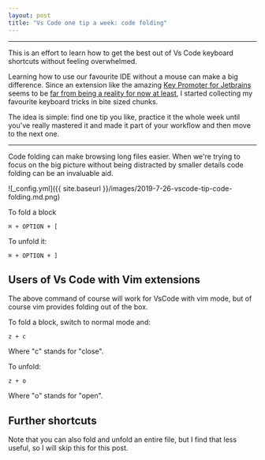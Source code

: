 ```yaml
---
layout: post
title: "Vs Code one tip a week: code folding"
---
```


---

This is an effort to learn how to get the best out of Vs Code keyboard shortcuts without feeling overwhelmed.

Learning how to use our favourite IDE without a mouse can make a big difference.
Since an extension like the amazing [Key Promoter for Jetbrains](https://plugins.jetbrains.com/plugin/4455-key-promoter) seems to be [far from being a reality for now at least](https://github.com/Microsoft/vscode/issues/26729), I started collecting my favourite keyboard tricks in bite sized chunks.

The idea is simple: find one tip you like, practice it the whole week until you've really mastered it and made it part of your workflow and then move to the next one.

---

Code folding can make browsing long files easier. When we're trying to focus on the big picture without being distracted by smaller details code folding can be an invaluable aid.

![_config.yml]({{ site.baseurl }}/images/2019-7-26-vscode-tip-code-folding.md.png)

To fold a block

```
⌘ + OPTION + [
```

To unfold it:

```
⌘ + OPTION + ]
```


## Users of Vs Code with Vim extensions
The above command of course will work for VsCode with vim mode, but of course vim provides folding out of the box.

To fold a block, switch to normal mode and:

```
z + c
```
Where "c" stands for "close".

To unfold:

```
z + o
```

Where "o" stands for "open".

## Further shortcuts
Note that you can also fold and unfold an entire file, but I find that less useful, so I will skip this for this post.

